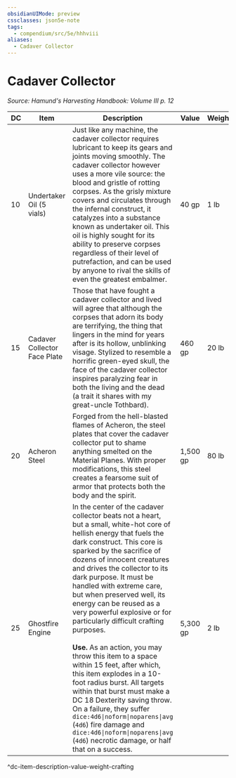 ```yaml
---
obsidianUIMode: preview
cssclasses: json5e-note
tags:
  - compendium/src/5e/hhhviii
aliases:
  - Cadaver Collector
---
```

# Cadaver Collector
*Source: Hamund's Harvesting Handbook: Volume III p. 12* 

| DC | Item | Description | Value | Weight | Crafting |
|----|------|-------------|-------|--------|----------|
| 10 | Undertaker Oil (5 vials) | Just like any machine, the cadaver collector requires lubricant to keep its gears and joints moving smoothly. The cadaver collector however uses a more vile source: the blood and gristle of rotting corpses. As the grisly mixture covers and circulates through the infernal construct, it catalyzes into a substance known as undertaker oil. This oil is highly sought for its ability to preserve corpses regardless of their level of putrefaction, and can be used by anyone to rival the skills of even the greatest embalmer. | 40 gp | 1 lb | — |
| 15 | Cadaver Collector Face Plate | Those that have fought a cadaver collector and lived will agree that although the corpses that adorn its body are terrifying, the thing that lingers in the mind for years after is its hollow, unblinking visage. Stylized to resemble a horrific green-eyed skull, the face of the cadaver collector inspires paralyzing fear in both the living and the dead (a trait it shares with my great-uncle Tothbard). | 460 gp | 20 lb | [[5. Mechanics/Items/Death Mask (HHHVIII).md\|Death Mask]] |
| 20 | Acheron Steel | Forged from the hell-blasted flames of Acheron, the steel plates that cover the cadaver collector put to shame anything smelted on the Material Planes. With proper modifications, this steel creates a fearsome suit of armor that protects both the body and the spirit. | 1,500 gp | 80 lb | [[5. Mechanics/Items/Necroplate (HHHVIII).md\|Necroplate]] |
| 25 | Ghostfire Engine | In the center of the cadaver collector beats not a heart, but a small, white-hot core of hellish energy that fuels the dark construct. This core is sparked by the sacrifice of dozens of innocent creatures and drives the collector to its dark purpose. It must be handled with extreme care, but when preserved well, its energy can be reused as a very powerful explosive or for particularly difficult crafting purposes.<br /><br />**Use.** As an action, you may throw this item to a space within 15 feet, after which, this item explodes in a 10-foot radius burst. All targets within that burst must make a DC 18 Dexterity saving throw. On a failure, they suffer `dice:4d6\|noform\|noparens\|avg` (`4d6`) fire damage and `dice:4d6\|noform\|noparens\|avg` (`4d6`) necrotic damage, or half that on a success. | 5,300 gp | 2 lb | [[5. Mechanics/Items/Ghostfire Pack (HHHVIII).md\|Ghostfire Pack]] |
^dc-item-description-value-weight-crafting
